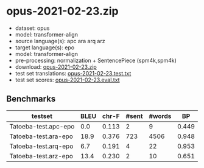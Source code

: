# opus-2021-02-23.zip

* dataset: opus
* model: transformer-align
* source language(s): apc ara arq arz
* target language(s): epo
* model: transformer-align
* pre-processing: normalization + SentencePiece (spm4k,spm4k)
* download: [opus-2021-02-23.zip](https://object.pouta.csc.fi/Tatoeba-MT-models/ara-epo/opus-2021-02-23.zip)
* test set translations: [opus-2021-02-23.test.txt](https://object.pouta.csc.fi/Tatoeba-MT-models/ara-epo/opus-2021-02-23.test.txt)
* test set scores: [opus-2021-02-23.eval.txt](https://object.pouta.csc.fi/Tatoeba-MT-models/ara-epo/opus-2021-02-23.eval.txt)

## Benchmarks

| testset | BLEU  | chr-F | #sent | #words | BP |
|---------|-------|-------|-------|--------|----|
| Tatoeba-test.apc-epo 	| 0.0 	| 0.113 	| 2 	| 9 	| 0.449 |
| Tatoeba-test.ara-epo 	| 18.9 	| 0.376 	| 723 	| 4506 	| 0.948 |
| Tatoeba-test.arq-epo 	| 6.7 	| 0.191 	| 4 	| 22 	| 0.953 |
| Tatoeba-test.arz-epo 	| 13.4 	| 0.230 	| 2 	| 10 	| 0.651 |

